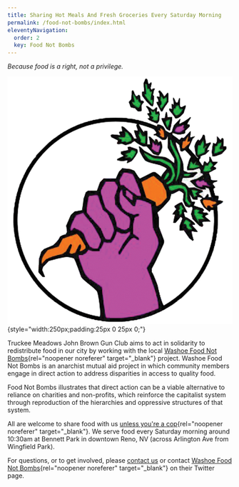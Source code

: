 ```yaml
---
title: Sharing Hot Meals And Fresh Groceries Every Saturday Morning
permalink: /food-not-bombs/index.html
eleventyNavigation:
  order: 2
  key: Food Not Bombs
---
```

*Because food is a right, not a privilege.*

![](/static/img/food-not-bombs.png){style="width:250px;padding:25px 0 25px 0;"}

Truckee Meadows John Brown Gun Club aims to act in solidarity to redistribute food in our city by working with the local [Washoe Food Not Bombs](https://twitter.com/WashoeFNB){rel="noopener noreferer" target="_blank"} project. Washoe Food Not Bombs is an anarchist mutual aid project in which community members engage in direct action to address disparities in access to quality food.

Food Not Bombs illustrates that direct action can be a viable alternative to reliance on charities and non-profits, which reinforce the capitalist system through reproduction of the hierarchies and oppressive structures of that system.

All are welcome to share food with us [unless you're a cop](http://aworldwithoutpolice.org/){rel="noopener noreferer" target="_blank"}. We serve food every Saturday morning around 10:30am at Bennett Park in downtown Reno, NV (across Arlington Ave from Wingfield Park).

For questions, or to get involved, please [contact us](/contact/) or contact [Washoe Food Not Bombs](https://twitter.com/WashoeFNB){rel="noopener noreferer" target="_blank"} on their Twitter page.
